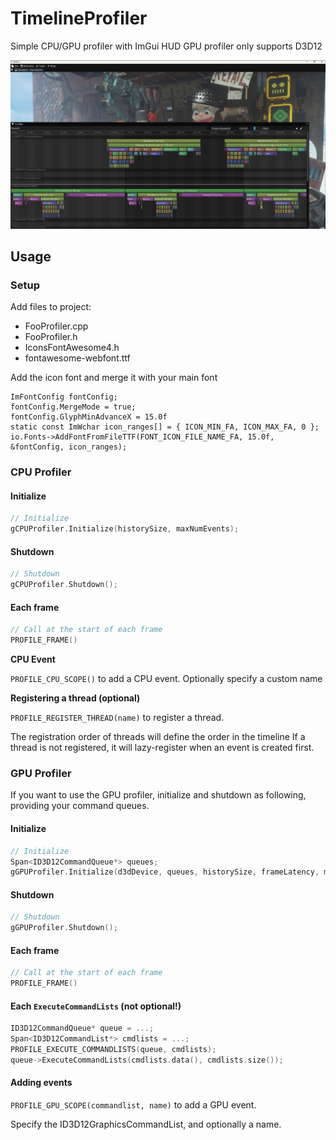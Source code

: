 # TimelineProfiler
Simple CPU/GPU profiler with ImGui HUD
GPU profiler only supports D3D12

![](Image.jpg)

## Usage

### Setup

Add files to project:
- FooProfiler.cpp
- FooProfiler.h
- IconsFontAwesome4.h
- fontawesome-webfont.ttf

Add the icon font and merge it with your main font
```
ImFontConfig fontConfig;
fontConfig.MergeMode = true;
fontConfig.GlyphMinAdvanceX = 15.0f
static const ImWchar icon_ranges[] = { ICON_MIN_FA, ICON_MAX_FA, 0 };
io.Fonts->AddFontFromFileTTF(FONT_ICON_FILE_NAME_FA, 15.0f, &fontConfig, icon_ranges);
```

### CPU Profiler

#### Initialize

```c++
// Initialize
gCPUProfiler.Initialize(historySize, maxNumEvents);
```

#### Shutdown

```c++
// Shutdown
gCPUProfiler.Shutdown();
```

#### Each frame
```c++
// Call at the start of each frame
PROFILE_FRAME()
```

**CPU Event**

`PROFILE_CPU_SCOPE()` to add a CPU event. Optionally specify a custom name


**Registering a thread (optional)**

`PROFILE_REGISTER_THREAD(name)` to register a thread.

The registration order of threads will define the order in the timeline
If a thread is not registered, it will lazy-register when an event is created first.


### GPU Profiler

If you want to use the GPU profiler, initialize and shutdown as following, providing your command queues.

#### Initialize

```c++
// Initialize
Span<ID3D12CommandQueue*> queues;
gGPUProfiler.Initialize(d3dDevice, queues, historySize, frameLatency, maxNumEvents, maxActiveCommandLists);
```

#### Shutdown

```c++
// Shutdown
gGPUProfiler.Shutdown();
```

#### Each frame
```c++
// Call at the start of each frame
PROFILE_FRAME()
```

#### Each `ExecuteCommandLists` (not optional!)

```c++
ID3D12CommandQueue* queue = ...;
Span<ID3D12CommandList*> cmdlists = ...;
PROFILE_EXECUTE_COMMANDLISTS(queue, cmdlists);
queue->ExecuteCommandLists(cmdlists.data(), cmdlists.size());
```

#### Adding events

`PROFILE_GPU_SCOPE(commandlist, name)` to add a GPU event.

Specify the ID3D12GraphicsCommandList, and optionally a name.